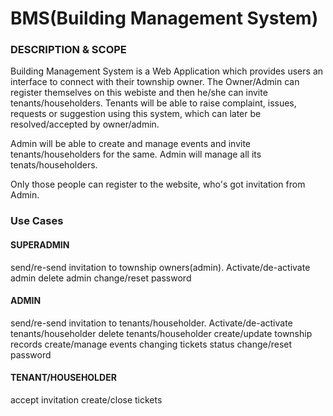 # BMS(Building Management System)

### DESCRIPTION & SCOPE
Building Management System is a Web Application which provides users an interface to connect with their township owner. The Owner/Admin can register themselves on this webiste and then he/she can invite tenants/householders. Tenants will be able to raise complaint, issues, requests or suggestion using this system, which can later be resolved/accepted by  owner/admin.

Admin will be able to create and manage events and invite tenants/householders for the same. Admin will manage all its tenats/householders.

Only those people can register to the website, who's got invitation from Admin.

### Use Cases
#### SUPERADMIN
send/re-send invitation to township owners(admin).
Activate/de-activate admin
delete admin
change/reset password

#### ADMIN
send/re-send invitation to tenants/householder.
Activate/de-activate tenants/householder
delete tenants/householder
create/update township records
create/manage events
changing tickets status
change/reset password

#### TENANT/HOUSEHOLDER
accept invitation
create/close tickets

